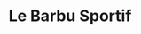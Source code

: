 ---
title: "Le Barbu Sportif"
url: /trois-rivieres/le-barbu-sportif-rue-notre-dame-centre/
shop: hairdresser
---